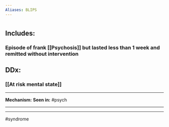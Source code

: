 ```yaml
---
Aliases: BLIPS
---
```

# 
## Includes:
### Episode of frank [[Psychosis]] but lasted less than 1 week and remitted without intervention

## DDx:
### [[At risk mental state]]

---
**Mechanism:**
**Seen in:** #psych 

---


---
#syndrome 